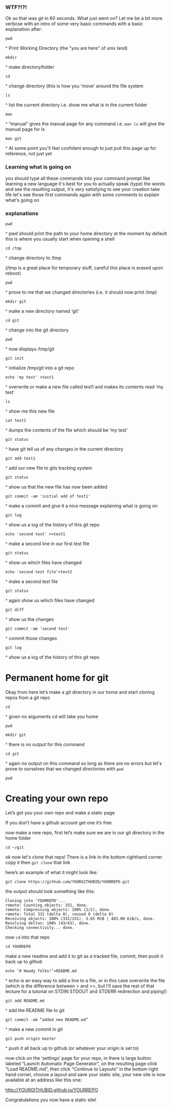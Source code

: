 ### WTF?!?!
 Ok so that was git in 60 seconds.  What just went on?  Let me be a bit more verbose with an intro of some very basic commands with a basic explanation after:
```
pwd
```
^ Print Working Directory (the "you are here" of unix land)
```
mkdir
```
^ make directory/folder
```
cd
```
^ change directory (this is how you 'move' around the file system
```
ls
```
^ list the current directory i.e. show me what is in the current folder
```
man
```
^ “manual” gives the manual page for any command i.e. `man ls` will give the manual page for ls
```
man git
```
^ At some point you'll feel confident enough to just pull this page up for reference, not just yet

### Learning what is going on

you should type all these commands into your command prompt
like learning a new language it's best for you to actually speak (type) the words
and see the resulting output, it's very satisfying to see your creation take life
let's see those first commands again with some comments to explain what's going on

###  explanations
```
pwd
```
^ pwd should print the path to your home directory at the moment
by default this is where you usually start when opening a shell
```
cd /tmp
```
^ change directory to /tmp

(/tmp is a great place for temporary stuff, careful this place is erased upon reboot)

```
pwd
```
^ prove to me that we changed directories (i.e. it should now print /tmp)
```
mkdir git
```
^ make a new directory named ‘git’
```
cd git
```
^ change into the git directory
```
pwd
```
^ now displays /tmp/git
```
git init
```
^ initialize /tmp/git into a git repo
```
echo 'my test' >test1
```
^ overwrite or make a new file called test1 and makes its contents read ‘my test’
```
ls
```
^ show me this new file
```
cat test1
```
^ dumps the contents of the file which should be ‘my test’
```
git status
```
^ have git tell us of any changes in the current directory
```
git add test1
```
^ add our new file to gits tracking system
```
git status
```
^ show us that the new file has now been added
```
git commit -am 'initial add of test1'
```
^ make a commit and give it a nice message explaining what is going on
```
git log
```
^ show us a log of the history of this git repo
```
echo 'second test' >>test1
```
^ make a second line in our first test file
```
git status
```
^ show us which files have changed
```
echo 'second test file'>test2
```
^ make a second test file
```
git status
```
^ again show us which files have changed
```
git diff
```
^ show us the changes
```
git commit -am 'second test'
```
^ commit those changes
```
git log
```
^ show us a log of the history of this git repo

# Permanent home for git

Okay from here let’s make a git directory in our home and start cloning repos from a git repo
```
cd
```
^ given no arguments cd will take you home
```
pwd
```
```
mkdir git
```
^ there is no output for this command
```
cd git
```
^ again no output on this command so long as there are no errors
but let's prove to ourselves that we changed directories with `pwd`
```
pwd
```

# Creating your own repo 

Let’s get you your own repo and make a static page

If you don’t have a github account get one it’s free

now make a new repo, first let’s make sure we are in our git directory in the home folder
```
cd ~/git
```

ok now let's clone that repo! There is a link in the bottom righthand corner copy it then `git clone` that link

here’s an example of what it might look like:
```
git clone https://github.com/YOURGITHUBID/YOURREPO.git
```
the output should look something like this:
```
Cloning into 'YOURREPO'...
remote: Counting objects: 331, done.
remote: Compressing objects: 100% (2/2), done.
remote: Total 331 (delta 0), reused 0 (delta 0)
Receiving objects: 100% (331/331), 3.65 MiB | 483.00 KiB/s, done.
Resolving deltas: 100% (43/43), done.
Checking connectivity... done.
```

now `cd` into that repo

```
cd YOURREPO
```
make a new readme and add it to git as a tracked file, commit, then push it back up to github
```
echo ‘# Howdy folks!’>README.md
```
^ echo is an easy way to add a line to a file, or in this case overwrite the file (which is the difference between > and >>, but I’ll save the rest of that lecture for a tutorial on STDIN STDOUT and STDERR redirection and piping!)
```
git add README.md
```
^ add the README file to git
```
git commit -am “added new README.md”
```
^ make a new commit in git
```
git push origin master
```
^ push it all back up to github (or whatever your origin is set to)

now click on the ‘settings’ page for your repo, in there is large button labeled “Launch Automatic Page Generator”, on the resulting page click “Load README.md”, then click “Continue to Layouts” in the bottom right hand corner, choose a layout and save your static site, your new site is now available at an address like this one: 

http://YOURGITHUBID.github.io/YOURREPO

Congratulations you now have a static site!
